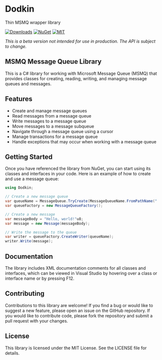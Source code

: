 # Dodkin
Thin MSMQ wrapper library

[![Downloads](https://img.shields.io/nuget/dt/Dodkin.svg)](https://www.nuget.org/packages/Dodkin)
[![NuGet](https://img.shields.io/nuget/v/Dodkin.svg)](https://www.nuget.org/packages/Dodkin)
[![MIT](https://img.shields.io/badge/license-MIT-blue.svg)](https://github.com/vborovikov/dodkin/blob/main/LICENSE)

*This is a beta version not intended for use in production. The API is subject to change.*

## MSMQ Message Queue Library
This is a C# library for working with Microsoft Message Queue (MSMQ) that provides classes for creating, reading, writing, and managing message queues and messages.

## Features
- Create and manage message queues
- Read messages from a message queue
- Write messages to a message queue
- Move messages to a message subqueue
- Navigate through a message queue using a cursor
- Manage transactions for a message queue
- Handle exceptions that may occur when working with a message queue

## Getting Started
Once you have referenced the library from NuGet, you can start using its classes and interfaces in your code. Here is an example of how to create and use a message queue:

```csharp
using Dodkin;

// Create a new message queue
var queueName = MessageQueue.TryCreate(MessageQueueName.FromPathName(".\\private$\\myqueue"));
var queueFactory = new MessageQueueFactory();

// Create a new message
var messageBody = "Hello, world!"u8;
var message = new Message(messageBody);

// Write the message to the queue
var writer = queueFactory.CreateWriter(queueName);
writer.Write(message);
```

## Documentation
The library includes XML documentation comments for all classes and interfaces, which can be viewed in Visual Studio by hovering over a class or interface name or by pressing F12.

## Contributing
Contributions to this library are welcome! If you find a bug or would like to suggest a new feature, please open an issue on the GitHub repository. If you would like to contribute code, please fork the repository and submit a pull request with your changes.

## License
This library is licensed under the MIT License. See the LICENSE file for details.
